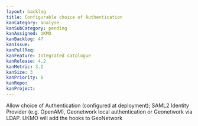 ```yaml
---
layout: backlog
title: Configurable choice of Authentication
kanCategory: analyse
kanSubCategory: pending
kanAssigned: UKMO
kanBacklog: 47
kanIssue:
kanPullReq:
kanFeature: Integrated catologue
kanRelease: 4.2
kanMetric: 3.2
kanSize: 3
kanPriority: 6
kanRepo:
kanProject:
---
```

Allow choice of Authentication (configured at deployment); SAML2 Identity Provider (e.g. OpenAM), Geonetwork local authentication or Geonetwork via LDAP. UKMO will add the hooks to GeoNetwork
